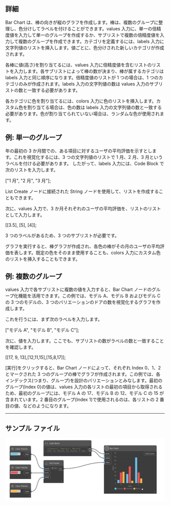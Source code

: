 ## 詳細

Bar Chart は、棒の向きが縦のグラフを作成します。棒は、複数のグループに整理し、色分けしてラベルを付けることができます。values 入力に、単一の倍精度値を入力して単一のグループを作成するか、サブリストで複数の倍精度値を入力して複数のグループを作成できます。カテゴリを定義するには、labels 入力に文字列値のリストを挿入します。値ごとに、色分けされた新しいカテゴリが作成されます。

各棒に値(高さ)を割り当てるには、values 入力に倍精度値を含むリストのリストを入力します。各サブリストによって棒の数が決まり、棒が属するカテゴリは labels 入力と同じ順序になります。倍精度値のリストが 1 つの場合は、1 つのカテゴリのみが作成されます。labels 入力の文字列値の数は values 入力のサブリストの数と一致する必要があります。

各カテゴリに色を割り当てるには、colors 入力に色のリストを挿入します。カスタム色を割り当てる場合は、色の数は labels 入力の文字列値の数と一致する必要があります。色が割り当てられていない場合は、ランダムな色が使用されます。

## 例: 単一のグループ

年の最初の 3 か月間での、ある項目に対するユーザの平均評価を示すとします。これを視覚化するには、3 つの文字列値のリストで 1 月、2 月、3 月というラベルを付ける必要があります。
したがって、labels 入力には、Code Block で次のリストを入力します。

["1 月", "2 月", "3 月"];

List Create ノードに接続された String ノードを使用して、リストを作成することもできます。

次に、values 入力で、3 か月それぞれのユーザの平均評価を、リストのリストとして入力します。

[[3.5], [5], [4]];

3 つのラベルがあるため、3 つのサブリストが必要です。

グラフを実行すると、棒グラフが作成され、各色の棒がその月のユーザの平均評価を表します。既定の色をそのまま使用することも、colors 入力にカスタム色のリストを挿入することもできます。

## 例: 複数のグループ

values 入力で各サブリストに複数の値を入力すると、Bar Chart ノードのグループ化機能を活用できます。この例では、モデル A、モデル B およびモデル C の 3 つのモデルの、3 つのバリエーションのドアの数を視覚化するグラフを作成します。

これを行うには、まず次のラベルを入力します。

["モデル A", "モデル B", "モデル C"];

次に、値を入力します。ここでも、サブリストの数がラベルの数と一致することを確認します。

[[17, 9, 13],[12,11,15],[15,8,17]];

[実行]をクリックすると、Bar Chart ノードによって、それぞれ Index 0、1、2 とマークされた 3 つのグループの棒でグラフが作成されます。この例では、各インデックス(つまり、グループ)を設計のバリエーションとみなします。最初のグループ(Index 0)の値は、values 入力の各リストの最初の項目から取得されるため、最初のグループには、モデル A の 17、モデル B の 12、モデル C の 15 が含まれています。2 番目のグループ(Index 1)で使用されるのは、各リストの 2 番目の値、などのようになります。

___
## サンプル ファイル

![Bar Chart](./CoreNodeModelsWpf.Charts.BarChartNodeModel_img.jpg)

